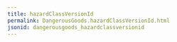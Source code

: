 ```yaml
---
title: hazardClassVersionId
permalink: DangerousGoods.hazardClassVersionId.html
jsonid: dangerousgoods_hazardclassversionid
---
```

